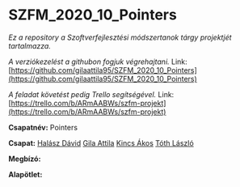 # SZFM_2020_10_Pointers
*Ez a repository a Szoftverfejlesztési módszertanok tárgy projektjét tartalmazza.* 

*A verziókezelést a githubon fogjuk végrehajtani.* Link:[https://github.com/gilaattila95/SZFM_2020_10_Pointers](https://github.com/gilaattila95/SZFM_2020_10_Pointers)

*A feladat követést pedig Trello segítségével.* Link:[https://trello.com/b/ARmAABWs/szfm-projekt](https://trello.com/b/ARmAABWs/szfm-projekt)

**Csapatnév:** Pointers

**Csapat:**
[Halász Dávid](https://github.com/davidhalasz)
[Gila Attila](https://github.com/gilaattila95) 
[Kincs Ákos](https://github.com/kincsa)
[Tóth László](https://github.com/grestemayster)

**Megbízó:** 

**Alapötlet:** 




